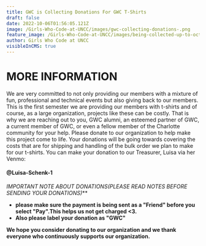 ```yaml
---
title: GWC is Collecting Donations For GWC T-Shirts
draft: false
date: 2022-10-06T01:56:05.121Z
image: /Girls-Who-Code-at-UNCC/images/gwc-collecting-donations-.png
feature_image: /Girls-Who-Code-at-UNCC/images/being-collected-up-to-october-13th-.png
author: Girls Who Code at UNCC
visibleInCMS: true
---
```

# **M﻿ORE INFORMATION**

W﻿e are very committed to not only providing our members with a mixture of fun, professional and technical events but also giving back to our members. This is the first semester we are providing our members with t-shirts and of course, as a large organization, projects like these can be costly. That is why we are reaching out to you, GWC alumni, an esteemed partner of GWC, a current member of GWC, or even a fellow member of the Charlotte community for your help. Please donate to our organization to help make this project come to life. Your donations will be going towards covering the costs that are for shipping and handling of the bulk order we plan to make for our t-shirts. You can make your donation to our Treasurer, Luisa via her Venmo:

#### **@Luisa-Schenk-1**

 **IMPORTANT NOTE ABOUT DONATIONS*(PLEASE READ NOTES BEFORE SENDING YOUR DONATIONS)***

* **please make sure the payment is being sent as a "Friend" before you select "Pay".This helps us not get charged <3.**
* **A﻿lso please label your donation as "GWC"**

**W﻿e hope you consider donating to our organization and we thank everyone who continuously supports our organization.**